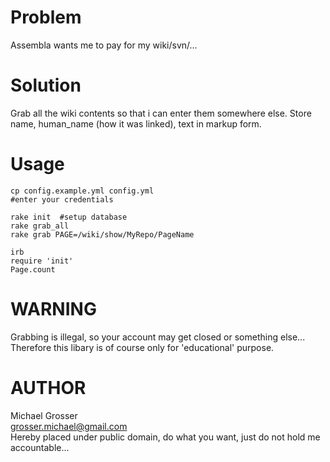 Problem
=======
Assembla wants me to pay for my wiki/svn/...

Solution
========
Grab all the wiki contents so that i can enter them somewhere else.
Store name, human_name (how it was linked), text in markup form.

Usage
=====

    cp config.example.yml config.yml
    #enter your credentials

    rake init  #setup database
    rake grab_all
    rake grab PAGE=/wiki/show/MyRepo/PageName

    irb
    require 'init'
    Page.count

WARNING
=======
Grabbing is illegal, so your account may get closed or something else...  
Therefore this libary is of course only for 'educational' purpose.

AUTHOR
======
Michael Grosser  
grosser.michael@gmail.com  
Hereby placed under public domain, do what you want, just do not hold me accountable...  